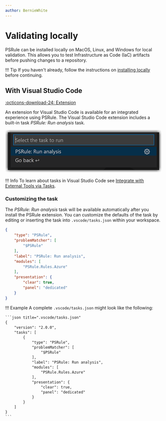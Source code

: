 ```yaml
---
author: BernieWhite
---
```


# Validating locally

PSRule can be installed locally on MacOS, Linux, and Windows for local validation.
This allows you to test Infrastructure as Code (IaC) artifacts before pushing changes to a repository.

!!! Tip
    If you haven't already, follow the instructions on [installing locally][1] before continuing.

  [1]: install.md#with-powershell

## With Visual Studio Code

[:octicons-download-24: Extension][2]

An extension for Visual Studio Code is available for an integrated experience using PSRule.
The Visual Studio Code extension includes a built-in task _PSRule: Run analysis_ task.

<p align="center">
  <img src="https://raw.githubusercontent.com/microsoft/PSRule-vscode/main/docs/images/tasks-provider.png" alt="Built-in tasks shown in task list" />
</p>

!!! Info
    To learn about tasks in Visual Studio Code see [Integrate with External Tools via Tasks][3].

### Customizing the task

The _PSRule: Run analysis_ task will be available automatically after you install the PSRule extension.
You can customize the defaults of the task by editing or inserting the task into `.vscode/tasks.json` within your workspace.

```json title="JSON"
{
    "type": "PSRule",
    "problemMatcher": [
        "$PSRule"
    ],
    "label": "PSRule: Run analysis",
    "modules": [
        "PSRule.Rules.Azure"
    ],
    "presentation": {
        "clear": true,
        "panel": "dedicated"
    }
}
```

!!! Example
    A complete `.vscode/tasks.json` might look like the following:

    ```json title=".vscode/tasks.json"
    {
        "version": "2.0.0",
        "tasks": [
            {
                "type": "PSRule",
                "problemMatcher": [
                    "$PSRule"
                ],
                "label": "PSRule: Run analysis",
                "modules": [
                    "PSRule.Rules.Azure"
                ],
                "presentation": {
                    "clear": true,
                    "panel": "dedicated"
                }
            }
        ]
    }
    ```

  [2]: https://marketplace.visualstudio.com/items?itemName=bewhite.psrule-vscode
  [3]: https://code.visualstudio.com/docs/editor/tasks
